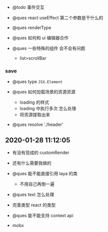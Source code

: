 -   @todo 事件交互

-   @ques react useEffect 第二个参数是干什么的

-   @ques renderType
-   @ques 如何和 ui 编辑器合作

-   @ques 一些特殊的组件 会不会有问题
    -   list>scrollBar

### save

-   @ques type `JSX.Element`
-   @ques 如何加载场景的资源资源

    -   loading 的样式
    -   loading 中执行多次 怎么处理
    -   将资源提取出来

*   @ques resolve './header'

## 2020-01-28 11:12:05

-   有没有现成的 customRender

-   还有什么需要我做的

-   @ques 能不能直接引用 laya 的类

    -   不用自己再倒一遍

-   @ques text 怎么处理

-   完善类型 react 的类型

-   @ques 能不能支持 context api

*   mobx
